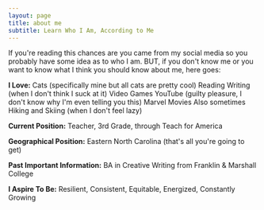 ```yaml
---
layout: page
title: about me
subtitle: Learn Who I Am, According to Me
---
```


If you're reading this chances are you came from my social media so you probably have some idea as
to who I am. BUT, if you don't know me or you want to know what I think you should know about me, here goes:


**I Love:**
Cats (specifically mine but all cats are pretty cool)
Reading
Writing (when I don't think I suck at it)
Video Games
YouTube (guilty pleasure, I don't know why I'm even telling you this)
Marvel Movies
Also sometimes Hiking and Skiing (when I don't feel lazy)

**Current Position:**
Teacher, 3rd Grade, through Teach for America

**Geographical Position:**
Eastern North Carolina (that's all you're going to get)

**Past Important Information:**
BA in Creative Writing from Franklin & Marshall College

**I Aspire To Be:** 
Resilient, Consistent, Equitable, Energized, Constantly Growing


